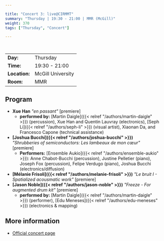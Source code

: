 ```yaml
---

title: "Concert 3: live@CIRMMT"
summary: "Thursday | 19:30 - 21:00 | MMR (McGill)"
weight: 370
tags: ["Thursday", "Concert"]

---
```


<br>

| | |
| - | - |
| **Day:** | Thursday |
| **Time:** | 19:30 - 21:00 |
| **Location:** | McGill University |
| **Room:** | MMR |

## Program

- **Xue Han** *"en passant"* [premiere]
  - **performed by:** [Martin Daigle]({{< relref "/authors/martin-daigle" >}}) (percussion), Xue Han and Quentin Lauvray (electronics), [Seph Li]({{< relref "/authors/seph-li" >}}) (visual artist), Xiaonan Da, and Francesco Capone (technical assistance)
- **[Joshua Bucchi]({{< relref "/authors/joshua-bucchi" >}})** *"Shrubberies  of  semiconductors:  Les  lambeaux  de  mon  cœur"* [premiere]
  - **Performers:** [Ensemble Aukio]({{< relref "/authors/ensemble-aukio" >}}): Anne Chabot-Bucchi (percussion), Justine Pelletier (piano), Joseph Fox (percussion), Felipe Verdugo (piano), Joshua Bucchi (electronics/diffusion)
- **[Mélanie Frisoli]({{< relref "/authors/melanie-frisoli" >}})** *"Le bruit I - Spatialized acousmatic work"* [premiere]
- **[Jason Noble]({{< relref "/authors/jason-noble" >}})** *"Freeze - For augmented drum kit"* [premiere]
  - **performed by:** [Martin Daigle]({{< relref "/authors/martin-daigle" >}}) (performer), [Edu Meneses]({{< relref "/authors/edu-meneses" >}}) (electronics & mapping)

## More information

- [Official concert page](https://www.cirmmt.org/en/events/live-cirmmt/student-commissions)